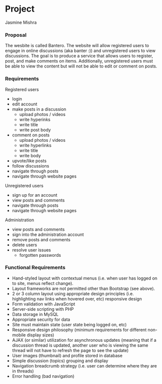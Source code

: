# Project #
Jasmine Mishra

### Proposal ###
The wesbite is called Bantero. The website will allow registered users to engage in online discussions (aka banter :)) and unregistered users to view discussions. The goal is to produce a service that allows users to register, post, and make comments on items. Additionally, unregistered users must be able to view the content but will not be able to edit or comment on posts. 

### Requirements ###
Registered users
- login
- edit account
- make posts in a discussion
  - upload photos / videos
  - write hyperinks
  - write title
  - write post body
- comment on posts
  - upload photos / videos
  - write hyperlinks
  - write title
  - write body
- upvote/like posts
- follow discussions
- navigate through posts
- navigate through website pages

Unregistered users
- sign up for an account
- view posts and comments
- navigate through posts
- navigate through website pages

Administration
- view posts and comments
- sign into the administration account
- remove posts and comments
- delete users
- resolve user issues
  - forgotten passwords

### Functional Requirements ###
- Hand-styled layout with contextual menus (i.e. when user has logged on to site, menus reflect change). 
- Layout frameworks are not permitted other than Bootstrap (see above).
- 2 or 3 column layout using appropriate design principles (i.e. highlighting nav links when hovered over, etc) responsive design
- Form validation with JavaScript
- Server-side scripting with PHP
- Data storage in MySQL
- Appropriate security for data
- Site must maintain state (user state being logged on, etc)
- Responsive design philosophy (minimum requirements for different non-mobile display sizes)
- AJAX (or similar) utilization for asynchronous updates (meaning that if a discussion thread is updated, another user who is viewing the same thread will not have to refresh the page to see the update)
- User images (thumbnail) and profile stored in database
- Simple discussion (topics) grouping and display
- Navigation breadcrumb strategy (i.e. user can determine where they are in threads)
- Error handling (bad navigation)